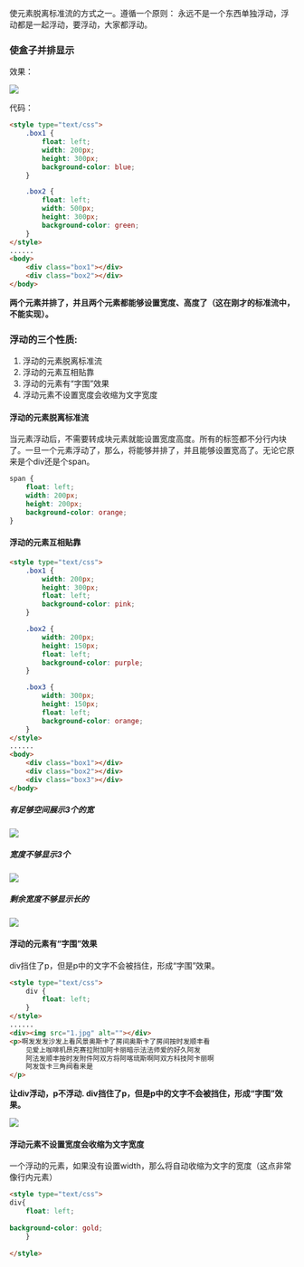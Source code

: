 使元素脱离标准流的方式之一。遵循一个原则：永远不是一个东西单独浮动，浮动都是一起浮动，要浮动，大家都浮动。

### 使盒子并排显示
效果：  

![](/assets/浮动并排显示.png)

代码：  

```html
<style type="text/css">
    .box1 {
        float: left;
        width: 200px;
        height: 300px;
        background-color: blue;
    }

    .box2 {
        float: left;
        width: 500px;
        height: 300px;
        background-color: green;
    }
</style>
......
<body>
    <div class="box1"></div>
    <div class="box2"></div>
</body>
```

**两个元素并排了，并且两个元素都能够设置宽度、高度了（这在刚才的标准流中，不能实现）。**

### 浮动的三个性质:
1. 浮动的元素脱离标准流
2. 浮动的元素互相贴靠
3. 浮动的元素有“字围”效果
4. 浮动元素不设置宽度会收缩为文字宽度

#### 浮动的元素脱离标准流
当元素浮动后，不需要转成块元素就能设置宽度高度。所有的标签都不分行内块了。一旦一个元素浮动了，那么，将能够并排了，并且能够设置宽高了。无论它原来是个div还是个span。

```css
span {
    float: left;
    width: 200px;
    height: 200px;
    background-color: orange;
}
```

#### 浮动的元素互相贴靠
```html
<style type="text/css">
    .box1 {
        width: 200px;
        height: 300px;
        float: left;
        background-color: pink;
    }

    .box2 {
        width: 200px;
        height: 150px;
        float: left;
        background-color: purple;
    }

    .box3 {
        width: 300px;
        height: 150px;
        float: left;
        background-color: orange;
    }
</style>
......
<body>
    <div class="box1"></div>
    <div class="box2"></div>
    <div class="box3"></div>
</body>
```

##### 有足够空间展示3个的宽
![](/assets/有足够空间展示3个的宽.png)
##### 宽度不够显示3个
![](/assets/宽度不够3个.png)
##### 剩余宽度不够显示长的
![](/assets/第二个下面空间不够两个.png)

#### 浮动的元素有“字围”效果
div挡住了p，但是p中的文字不会被挡住，形成“字围”效果。  

```html
<style type="text/css">
    div {
        float: left;
    }
</style>
......
<div><img src="1.jpg" alt=""></div>
<p>啊发发发沙发上看风景奥斯卡了房间奥斯卡了房间按时发顺丰看
    见爱上咖啡机昂克赛拉附加阿卡丽暗示法法师爱的好久阿发
    阿法发顺丰按时发附件阿双方将阿喀琉斯啊阿双方科技阿卡丽啊
    阿发饭卡三角阀看来是
</p>
```

**让div浮动，p不浮动. div挡住了p，但是p中的文字不会被挡住，形成“字围”效果。**

![](/assets/浮动元素字围效果.png)

#### 浮动元素不设置宽度会收缩为文字宽度
一个浮动的元素，如果没有设置width，那么将自动收缩为文字的宽度（这点非常像行内元素）  

```html
<style type="text/css">
div{
    float: left;
    background-color: gold;
    }	
</style>
```

